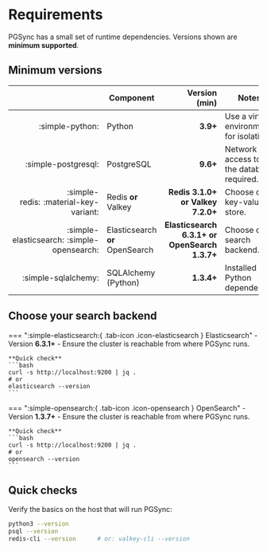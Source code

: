 # Requirements

PGSync has a small set of runtime dependencies. Versions shown are **minimum supported**.

## Minimum versions

|  | Component | Version (min) | Notes |
|---:|---|---:|---|
| :simple-python: | Python | **3.9+** | Use a virtual environment for isolation. |
| :simple-postgresql: | PostgreSQL | **9.6+** | Network access to the database required. |
| :simple-redis:  :material-key-variant: | Redis **or** Valkey | **Redis 3.1.0+** **or** **Valkey 7.2.0+** | Choose one key-value store. |
| :simple-elasticsearch:  :simple-opensearch: | Elasticsearch **or** OpenSearch | **Elasticsearch 6.3.1+** **or** **OpenSearch 1.3.7+** | Choose one search backend. |
| :simple-sqlalchemy: | SQLAlchemy (Python) | **1.3.4+** | Installed as a Python dependency. |


## Choose your search backend

=== ":simple-elasticsearch:{ .tab-icon .icon-elasticsearch } Elasticsearch"
    - Version **6.3.1+**
    - Ensure the cluster is reachable from where PGSync runs.

    **Quick check**
    ```bash
    curl -s http://localhost:9200 | jq .
    # or
    elasticsearch --version
    ```

=== ":simple-opensearch:{ .tab-icon .icon-opensearch } OpenSearch"
    - Version **1.3.7+**
    - Ensure the cluster is reachable from where PGSync runs.

    **Quick check**
    ```bash
    curl -s http://localhost:9200 | jq .
    # or
    opensearch --version
    ```

## Quick checks

Verify the basics on the host that will run PGSync:

```bash
python3 --version
psql --version
redis-cli --version      # or: valkey-cli --version
```
